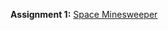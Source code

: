 **Assignment 1:** [Space Minesweeper](https://github.com/CSCI-4611-Spring-2024/Assignments/Assignment-1)

